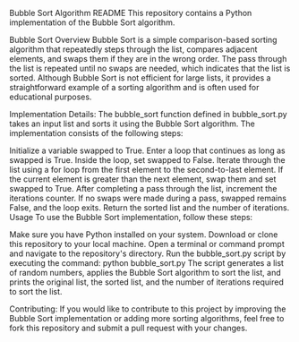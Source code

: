 Bubble Sort Algorithm README
This repository contains a Python implementation of the Bubble Sort algorithm.

Bubble Sort Overview
Bubble Sort is a simple comparison-based sorting algorithm that repeatedly steps through the list, compares adjacent elements, and swaps them if they are in the wrong order. The pass through the list is repeated until no swaps are needed, which indicates that the list is sorted. Although Bubble Sort is not efficient for large lists, it provides a straightforward example of a sorting algorithm and is often used for educational purposes.

Implementation Details:
The bubble_sort function defined in bubble_sort.py takes an input list and sorts it using the Bubble Sort algorithm. The implementation consists of the following steps:

Initialize a variable swapped to True.
Enter a loop that continues as long as swapped is True.
Inside the loop, set swapped to False.
Iterate through the list using a for loop from the first element to the second-to-last element.
If the current element is greater than the next element, swap them and set swapped to True.
After completing a pass through the list, increment the iterations counter.
If no swaps were made during a pass, swapped remains False, and the loop exits.
Return the sorted list and the number of iterations.
Usage
To use the Bubble Sort implementation, follow these steps:

Make sure you have Python installed on your system.
Download or clone this repository to your local machine.
Open a terminal or command prompt and navigate to the repository's directory.
Run the bubble_sort.py script by executing the command: python bubble_sort.py
The script generates a list of random numbers, applies the Bubble Sort algorithm to sort the list, and prints the original list, the sorted list, and the number of iterations required to sort the list.




Contributing:
If you would like to contribute to this project by improving the Bubble Sort implementation or adding more sorting algorithms, feel free to fork this repository and submit a pull request with your changes.
